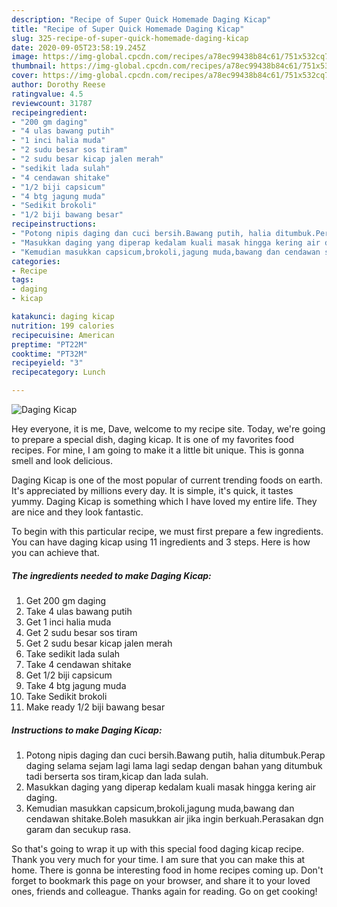 ```yaml
---
description: "Recipe of Super Quick Homemade Daging Kicap"
title: "Recipe of Super Quick Homemade Daging Kicap"
slug: 325-recipe-of-super-quick-homemade-daging-kicap
date: 2020-09-05T23:58:19.245Z
image: https://img-global.cpcdn.com/recipes/a78ec99438b84c61/751x532cq70/daging-kicap-resipi-foto-utama.jpg
thumbnail: https://img-global.cpcdn.com/recipes/a78ec99438b84c61/751x532cq70/daging-kicap-resipi-foto-utama.jpg
cover: https://img-global.cpcdn.com/recipes/a78ec99438b84c61/751x532cq70/daging-kicap-resipi-foto-utama.jpg
author: Dorothy Reese
ratingvalue: 4.5
reviewcount: 31787
recipeingredient:
- "200 gm daging"
- "4 ulas bawang putih"
- "1 inci halia muda"
- "2 sudu besar sos tiram"
- "2 sudu besar kicap jalen merah"
- "sedikit lada sulah"
- "4 cendawan shitake"
- "1/2 biji capsicum"
- "4 btg jagung muda"
- "Sedikit brokoli"
- "1/2 biji bawang besar"
recipeinstructions:
- "Potong nipis daging dan cuci bersih.Bawang putih, halia ditumbuk.Perap daging selama sejam lagi lama lagi sedap dengan bahan yang ditumbuk tadi berserta sos tiram,kicap dan lada sulah."
- "Masukkan daging yang diperap kedalam kuali masak hingga kering air daging."
- "Kemudian masukkan capsicum,brokoli,jagung muda,bawang dan cendawan shitake.Boleh masukkan air jika ingin berkuah.Perasakan dgn garam dan secukup rasa."
categories:
- Recipe
tags:
- daging
- kicap

katakunci: daging kicap 
nutrition: 199 calories
recipecuisine: American
preptime: "PT22M"
cooktime: "PT32M"
recipeyield: "3"
recipecategory: Lunch

---
```



![Daging Kicap](https://img-global.cpcdn.com/recipes/a78ec99438b84c61/751x532cq70/daging-kicap-resipi-foto-utama.jpg)

Hey everyone, it is me, Dave, welcome to my recipe site. Today, we're going to prepare a special dish, daging kicap. It is one of my favorites food recipes. For mine, I am going to make it a little bit unique. This is gonna smell and look delicious.

Daging Kicap is one of the most popular of current trending foods on earth. It's appreciated by millions every day. It is simple, it's quick, it tastes yummy. Daging Kicap is something which I have loved my entire life. They are nice and they look fantastic.




To begin with this particular recipe, we must first prepare a few ingredients. You can have daging kicap using 11 ingredients and 3 steps. Here is how you can achieve that.

<!--inarticleads1-->

##### The ingredients needed to make Daging Kicap:

1. Get 200 gm daging
1. Take 4 ulas bawang putih
1. Get 1 inci halia muda
1. Get 2 sudu besar sos tiram
1. Get 2 sudu besar kicap jalen merah
1. Take sedikit lada sulah
1. Take 4 cendawan shitake
1. Get 1/2 biji capsicum
1. Take 4 btg jagung muda
1. Take Sedikit brokoli
1. Make ready 1/2 biji bawang besar




<!--inarticleads2-->

##### Instructions to make Daging Kicap:

1. Potong nipis daging dan cuci bersih.Bawang putih, halia ditumbuk.Perap daging selama sejam lagi lama lagi sedap dengan bahan yang ditumbuk tadi berserta sos tiram,kicap dan lada sulah.
1. Masukkan daging yang diperap kedalam kuali masak hingga kering air daging.
1. Kemudian masukkan capsicum,brokoli,jagung muda,bawang dan cendawan shitake.Boleh masukkan air jika ingin berkuah.Perasakan dgn garam dan secukup rasa.




So that's going to wrap it up with this special food daging kicap recipe. Thank you very much for your time. I am sure that you can make this at home. There is gonna be interesting food in home recipes coming up. Don't forget to bookmark this page on your browser, and share it to your loved ones, friends and colleague. Thanks again for reading. Go on get cooking!
